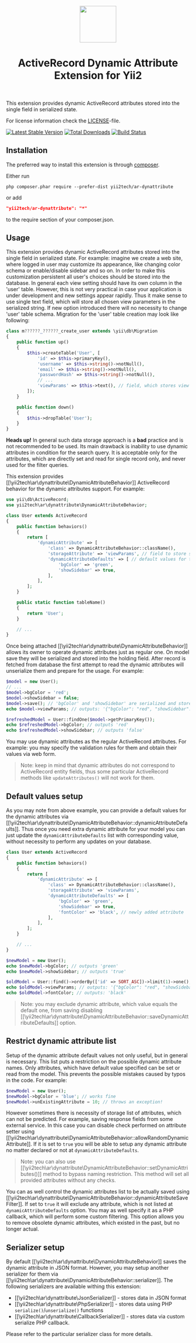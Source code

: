 <p align="center">
    <a href="https://github.com/yii2tech" target="_blank">
        <img src="https://avatars2.githubusercontent.com/u/12951949" height="100px">
    </a>
    <h1 align="center">ActiveRecord Dynamic Attribute Extension for Yii2</h1>
    <br>
</p>

This extension provides dynamic ActiveRecord attributes stored into the single field in serialized state.

For license information check the [LICENSE](LICENSE.md)-file.

[![Latest Stable Version](https://poser.pugx.org/yii2tech/ar-dynattribute/v/stable.png)](https://packagist.org/packages/yii2tech/ar-dynattribute)
[![Total Downloads](https://poser.pugx.org/yii2tech/ar-dynattribute/downloads.png)](https://packagist.org/packages/yii2tech/ar-dynattribute)
[![Build Status](https://travis-ci.org/yii2tech/ar-dynattribute.svg?branch=master)](https://travis-ci.org/yii2tech/ar-dynattribute)


Installation
------------

The preferred way to install this extension is through [composer](http://getcomposer.org/download/).

Either run

```
php composer.phar require --prefer-dist yii2tech/ar-dynattribute
```

or add

```json
"yii2tech/ar-dynattribute": "*"
```

to the require section of your composer.json.


Usage
-----

This extension provides dynamic ActiveRecord attributes stored into the single field in serialized state.
For example: imagine we create a web site, where logged in user may customize its appearance, like changing
color schema or enable/disable sidebar and so on. In order to make this customization persistent all user's
choices should be stored into the database. In general each view setting should have its own column in the
'user' table. However, this is not very practical in case your application is under development and new
settings appear rapidly. Thus it make sense to use single text field, which will store all chosen view
parameters in the serialized string. If new option introduced there will no necessity to change 'user' table
schema.
Migration for the 'user' table creation may look like following:

```php
class m??????_??????_create_user extends \yii\db\Migration
{
    public function up()
    {
        $this->createTable('User', [
            'id' => $this->primaryKey(),
            'username' => $this->string()->notNull(),
            'email' => $this->string()->notNull(),
            'passwordHash' => $this->string()->notNull(),
            // ...
            'viewParams' => $this->text(), // field, which stores view parameters in serialized state
        ]);
    }

    public function down()
    {
        $this->dropTable('User');
    }
}
```

**Heads up!** In general such data storage approach is a **bad** practice and is not recommended to be used.
Its main drawback is inability to use dynamic attributes in condition for the search query.
It is acceptable only for the attributes, which are directly set and read for single record only, and never
used for the filter queries.

This extension provides [[\yii2tech\ar\dynattribute\DynamicAttributeBehavior]] ActiveRecord behavior for
the dynamic attributes support.
For example:

```php
use yii\db\ActiveRecord;
use yii2tech\ar\dynattribute\DynamicAttributeBehavior;

class User extends ActiveRecord
{
    public function behaviors()
    {
        return [
            'dynamicAttribute' => [
                'class' => DynamicAttributeBehavior::className(),
                'storageAttribute' => 'viewParams', // field to store serialized attributes
                'dynamicAttributeDefaults' => [ // default values for the dynamic attributes
                    'bgColor' => 'green',
                    'showSidebar' => true,
                ],
            ],
        ];
    }

    public static function tableName()
    {
        return 'User';
    }

    // ...
}
```

Once being attached [[\yii2tech\ar\dynattribute\DynamicAttributeBehavior]] allows its owner to operate
dynamic attributes just as regular one. On model save they will be serialized and stored into the holding
field. After record is fetched from database the first attempt to read the dynamic attributes will unserialize
them and prepare for the usage.
For example:

```php
$model = new User();
// ...
$model->bgColor = 'red';
$model->showSidebar = false;
$model->save(); // 'bgColor' and 'showSidebar' are serialized and stored at 'viewParams'
echo $model->viewParams; // outputs: '{"bgColor": "red", "showSidebar": false}'

$refreshedModel = User::findOne($model->getPrimaryKey());
echo $refreshedModel->bgColor; // outputs 'red'
echo $refreshedModel->showSidebar; // outputs 'false'
```

You may use dynamic attributes as the regular ActiveRecord attributes. For example: you may
specify the validation rules for them and obtain their values via web form.

> Note: keep in mind that dynamic attributes do not correspond to ActiveRecord entity fields, thus
  some particular ActiveRecord methods like `updateAttributes()` will not work for them.


## Default values setup <span id="default-values-setup"></span>

As you may note from above example, you can provide a default values for the dynamic attributes
via [[\yii2tech\ar\dynattribute\DynamicAttributeBehavior::dynamicAttributeDefaults]].
Thus once you need extra dynamic attribute for your model you can just update the `dynamicAttributeDefaults`
list with corresponding value, without necessity to perform any updates on your database.

```php
class User extends ActiveRecord
{
    public function behaviors()
    {
        return [
            'dynamicAttribute' => [
                'class' => DynamicAttributeBehavior::className(),
                'storageAttribute' => 'viewParams',
                'dynamicAttributeDefaults' => [
                    'bgColor' => 'green',
                    'showSidebar' => true,
                    'fontColor' => 'black', // newly added attribute
                ],
            ],
        ];
    }

    // ...
}

$newModel = new User();
echo $newModel->bgColor; // outputs 'green'
echo $newModel->showSidebar; // outputs 'true'

$oldModel = User::find()->orderBy(['id' => SORT_ASC])->limit(1)->one();
echo $oldModel->viewParams; // outputs: '{"bgColor": "red", "showSidebar": false}'
echo $oldModel->fontColor; // outputs: 'black'
```

> Note: you may exclude dynamic attribute, which value equals the default one, from saving disabling
  [[\yii2tech\ar\dynattribute\DynamicAttributeBehavior::saveDynamicAttributeDefaults]] option.


## Restrict dynamic attribute list <span id="restrict-dynamic-attribute-list"></span>

Setup of the dynamic attribute default values not only useful, but in general is necessary.
This list puts a restriction on the possible dynamic attribute names. Only attributes, which
have default value specified can be set or read from the model. This prevents the possible mistakes
caused by typos in the code.
For example:

```php
$newModel = new User();
$newModel->bgColor = 'blue'; // works fine
$newModel->unExistingAttribute = 10; // throws an exception!
```

However sometimes there is necessity of storage list of attributes, which can not be predicted.
For example, saving response fields from some external service.
In this case you can disable check performed on attribute setter using
[[\yii2tech\ar\dynattribute\DynamicAttributeBehavior::allowRandomDynamicAttribute]].
If it is set to `true` you will be able to setup any dynamic attribute no matter declared or not
at `dynamicAttributeDefaults`.

> Note: you can also use [[\yii2tech\ar\dynattribute\DynamicAttributeBehavior::setDynamicAttributes()]] method
  to bypass naming restriction. This method will set all provided attributes without any checks.

You can as well control the dynamic attributes list to be actually saved using [[\yii2tech\ar\dynattribute\DynamicAttributeBehavior::dynamicAttributeSaveFilter]].
If set to `true` it will exclude any attribute, which is not listed at `dynamicAttributeDefaults` option. You may as
well specify it as a PHP callback, which will perform some custom filtering. This option allows you to remove obsolete
dynamic attributes, which existed in the past, but no longer actual.


## Serializer setup <span id="serializer-setup"></span>

By default [[\yii2tech\ar\dynattribute\DynamicAttributeBehavior]] saves the dynamic attribute in JSON
format. However, you may setup another serializer for them via [[\yii2tech\ar\dynattribute\DynamicAttributeBehavior::serializer]].
The following serializers are available withing this extension:

 - [[\yii2tech\ar\dynattribute\JsonSerializer]] - stores data in JSON format
 - [[\yii2tech\ar\dynattribute\PhpSerializer]] - stores data using PHP `serialize()`/`unserialize()` functions
 - [[\yii2tech\ar\dynattribute\CallbackSerializer]] - stores data via custom serialize PHP callback.

Please refer to the particular serializer class for more details.
